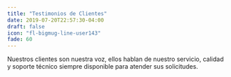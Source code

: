 ```yaml
---
title: "Testimonios de Clientes"
date: 2019-07-20T22:57:30-04:00
draft: false
icon: "fl-bigmug-line-user143"
fade: 60
---
```

Nuestros clientes son nuestra voz, ellos hablan de nuestro servicio, calidad y soporte técnico siempre disponible para atender sus solicitudes.